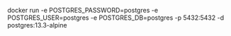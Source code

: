 docker run -e POSTGRES_PASSWORD=postgres -e POSTGRES_USER=postgres -e POSTGRES_DB=postgres -p 5432:5432 -d postgres:13.3-alpine